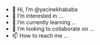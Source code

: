 - 👋 Hi, I’m @yacinekhababa
- 👀 I’m interested in ...
- 🌱 I’m currently learning ...
- 💞️ I’m looking to collaborate on ...
- 📫 How to reach me ...

<!---
yacinekhababa/yacinekhababa is a ✨ special ✨ repository because its `README.md` (this file) appears on your GitHub profile.
You can click the Preview link to take a look at your changes.
--->
